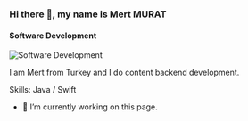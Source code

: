 ### Hi there 👋, my name is Mert MURAT
#### Software Development
![Software Development](https://github.com/saadeghi/saadeghi/blob/master/dino.gif?raw=true)

I am Mert from Turkey and I do content backend development.

Skills: Java / Swift 

- 🔭 I’m currently working on this page. 




